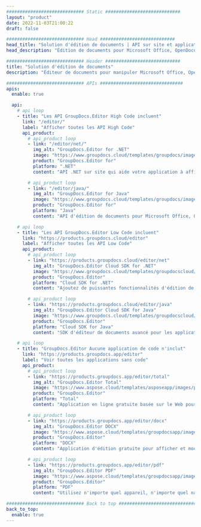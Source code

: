 ```yaml
---
############################# Static ############################
layout: "product"
date: 2022-11-03T21:00:22
draft: false

############################# Head ############################
head_title: "Solution d'édition de documents | API sur site et applications gratuites"
head_description: "Édition de documents pour Microsoft Office, OpenDocument, PDF et autres formats de fichiers à l'aide d'API sur site ou utilisez l'application Online Document Editor."

############################# Header ############################
title: "Solution d'édition de documents"
description: "Éditeur de documents pour manipuler Microsoft Office, OpenOffice, PDF, HTML et d'autres formats de fichiers de documents."

############################# APIs ###############################
apis:
  enable: true

  api:
    # api loop
    - title: "Les API GroupDocs.Editor High Code incluent"
      link: "/editor/"
      label: "Afficher toutes les API High Code"
      api_product:
        # api_product loop
        - link: "/editor/net/"
          img_alt: "GroupDocs.Editor for .NET"
          image: "https://www.groupdocs.cloud/templates/groupdocs/images/product-logos/groupdocs-editor-net.png"
          product: "GroupDocs.Editor for"
          platform: ".NET"
          content: "API .NET sur site qui aide votre application à afficher, modifier puis convertir des documents."

        # api_product loop
        - link: "/editor/java/"
          img_alt: "GroupDocs.Editor for Java"
          image: "https://www.groupdocs.cloud/templates/groupdocs/images/product-logos/groupdocs-editor-java.png"
          product: "GroupDocs.Editor for"
          platform: "Java"
          content: "API d'édition de documents pour Microsoft Office, OpenOffice, HTML et autres documents à manipuler dans vos applications basées sur Java."

    # api loop
    - title: "Les API GroupDocs.Editor Low Code incluent"
      link: "https://products.groupdocs.cloud/editor"
      label: "Afficher toutes les API Low Code"
      api_product:
        # api_product loop
        - link: "https://products.groupdocs.cloud/editor/net"
          img_alt: "GroupDocs.Editor Cloud SDK for .NET"
          image: "https://www.groupdocs.cloud/templates/groupdocscloud/images/sdk/272x272/groupdocs_editor-for-net.png"
          product: "GroupDocs.Editor"
          platform: "Cloud SDK for .NET"
          content: "Ajoutez de puissantes fonctionnalités d'édition de formats de documents dans les applications .NET à l'aide du SDK Cloud pour .NET. Éditez des documents MS Office, Web et XML."

        # api_product loop
        - link: "https://products.groupdocs.cloud/editor/java"
          img_alt: "GroupDocs.Editor Cloud SDK for Java"
          image: "https://www.groupdocs.cloud/templates/groupdocscloud/images/sdk/272x272/groupdocs_editor-for-java.png"
          product: "GroupDocs.Editor"
          platform: "Cloud SDK for Java"
          content: "SDK d'éditeur de documents avancé pour les applications Java permettant de modifier les formats de fichiers de documents standard de l'industrie sur n'importe quelle plate-forme capable d'appeler des API REST."

    # api loop
    - title: "GroupDocs.Editor Aucune application de code n'inclut"
      link: "https://products.groupdocs.app/editor"
      label: "Voir toutes les applications sans code"
      api_product:
        # api_product loop
        - link: "https://products.groupdocs.app/editor/total"
          img_alt: "GroupDocs.Editor Total"
          image: "https://www.aspose.cloud/templates/asposeapp/images/products/logo/aspose_editor-app.png"
          product: "GroupDocs.Editor"
          platform: "Total"
          content: "Application en ligne gratuite basée sur le Web pour modifier les formats de fichiers populaires d'Office et d'OpenOffice."

        # api_product loop
        - link: "https://products.groupdocs.app/editor/docx"
          img_alt: "GroupDocs.Editor DOCX"
          image: "https://www.aspose.cloud/templates/groupdocsapp/images/products/logo/groupdocs_words-app.png"
          product: "GroupDocs.Editor"
          platform: "DOCX"
          content: "Application d'édition gratuite pour afficher et modifier des documents Microsoft Word en ligne."

        # api_product loop
        - link: "https://products.groupdocs.app/editor/pdf"
          img_alt: "GroupDocs.Editor PDF"
          image: "https://www.aspose.cloud/templates/groupdocsapp/images/products/logo/groupdocs_pdf-app.png"
          product: "GroupDocs.Editor"
          platform: "PDF"
          content: "Utilisez n'importe quel appareil, n'importe quel navigateur pour afficher ou modifier des documents PDF et XPS."

############################# Back to top ###############################
back_to_top:
  enable: true
---
```


